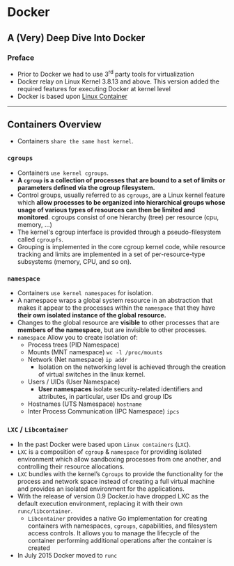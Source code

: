 # Docker
## A (Very) Deep Dive Into Docker

### Preface
- Prior to Docker we had to use 3<sup>rd</sup> party tools for virtualization
- Docker relay on Linux Kernel 3.8.13 and above. This version added the required features for executing Docker at kernel level
- Docker is based upon [Linux Container](#what-is-a-container)

---

## Containers Overview
- Containers `share the same host kernel`.
### `cgroups`   
- Containers `use kernel cgroups`. 
- **A `cgroup` is a collection of processes that are bound to a set of limits or parameters defined via the cgroup filesystem.**
- Control groups, usually referred to as `cgroups`, are a Linux kernel feature which **allow processes to be organized into hierarchical groups whose usage of various types of resources can then be limited and monitored**. cgroups consist of one hierarchy (tree) per resource (cpu, memory, …)
- The kernel's cgroup interface is provided through a pseudo-filesystem called `cgroupfs`.
- Grouping is implemented in the core cgroup kernel code, while resource tracking and limits are implemented in a set of per-resource-type subsystems (memory, CPU, and so on).
### `namespace`
- Containers `use kernel namespaces` for isolation. 
- A namespace wraps a global system resource in an abstraction that makes it appear to the processes within the `namespace` that they have **their own isolated instance of the global resource.**
- Changes to the global resource are **visible** to other processes that are **members of the namespace**, but are invisible to other processes.
- `namespace` Allow you to create isolation of:
    - Process trees (PID Namespace)
    - Mounts (MNT namespace) `wc -l /proc/mounts`
    - Network (Net namespace) `ip addr`  
      - Isolation on the networking level is achieved through the creation of virtual switches in the linux kernel.
    - Users / UIDs (User Namespace)   
      - **User namespaces** isolate security-related identifiers and attributes, in particular, user IDs and group IDs
    - Hostnames (UTS Namespace) `hostname`
    - Inter Process Communication (IPC Namespace) `ipcs`
### `LXC` / `Libcontainer`
- In the past Docker were based upon `Linux containers` (`LXC`).
- `LXC` is a composition of `cgroup` & `namespace` for providing isolated environment which allow sandboxing processes from one another, and controlling their resource allocations.
- `LXC` bundles with the kernel’s `Cgroups` to provide the functionality for the process and network space instead of creating a full virtual machine and provides an isolated environment for the applications. 
- With the release of version 0.9 Docker.io have dropped LXC as the default execution environment, replacing it with their own `runc/libcontainer`.
    - `Libcontainer` provides a native Go implementation for creating containers with namespaces, `cgroups`, capabilities, and filesystem access controls. It allows you to manage the lifecycle of the container performing additional operations after the container is created
- In July 2015 Docker moved to `runc`
